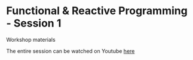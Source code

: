 # Functional & Reactive Programming - Session 1

 Workshop materials 
  
  The entire session can be watched on Youtube <a href="https://www.youtube.com/watch?v=q2cbQs8AG1Y">here</a>
